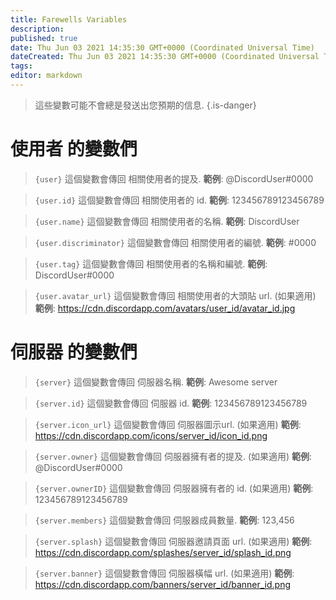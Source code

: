 ```yaml
---
title: Farewells Variables
description:
published: true
date: Thu Jun 03 2021 14:35:30 GMT+0000 (Coordinated Universal Time)
dateCreated: Thu Jun 03 2021 14:35:30 GMT+0000 (Coordinated Universal Time)
tags:
editor: markdown
---
```


> 這些變數可能不會總是發送出您預期的信息.
{.is-danger}

# 使用者 的變數們

> `{user}`
> 這個變數會傳回 相關使用者的提及.
> **範例**: @DiscordUser#0000

> `{user.id}`
> 這個變數會傳回 相關使用者的 id.
> **範例**: 123456789123456789

> `{user.name}`
> 這個變數會傳回 相關使用者的名稱.
> **範例**: DiscordUser

> `{user.discriminator}`
> 這個變數會傳回 相關使用者的編號.
> **範例**: #0000

> `{user.tag}`
> 這個變數會傳回 相關使用者的名稱和編號.
> **範例**: DiscordUser#0000

> `{user.avatar_url}`
> 這個變數會傳回 相關使用者的大頭貼 url. (如果適用)
> **範例**: https://cdn.discordapp.com/avatars/user_id/avatar_id.jpg

# 伺服器 的變數們

> `{server}`
> 這個變數會傳回 伺服器名稱.
> **範例**: Awesome server

> `{server.id}`
> 這個變數會傳回 伺服器 id.
> **範例**: 123456789123456789

> `{server.icon_url}`
> 這個變數會傳回 伺服器圖示url. (如果適用)
> **範例**: https://cdn.discordapp.com/icons/server_id/icon_id.png

> `{server.owner}`
> 這個變數會傳回 伺服器擁有者的提及. (如果適用)
> **範例**: @DiscordUser#0000

> `{server.ownerID}`
> 這個變數會傳回 伺服器擁有者的 id. (如果適用)
> **範例**: 123456789123456789

> `{server.members}`
> 這個變數會傳回 伺服器成員數量.
> **範例**: 123,456

> `{server.splash}`
> 這個變數會傳回 伺服器邀請頁面 url. (如果適用)
> **範例**: https://cdn.discordapp.com/splashes/server_id/splash_id.png

> `{server.banner}`
> 這個變數會傳回 伺服器橫幅 url. (如果適用)
> **範例**: https://cdn.discordapp.com/banners/server_id/banner_id.png
